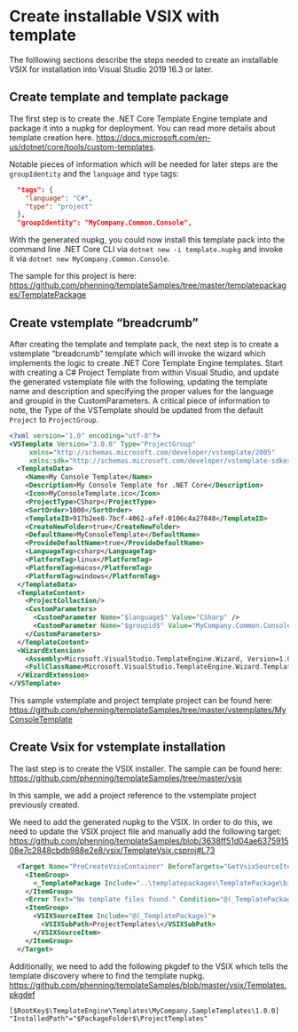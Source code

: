 # Create installable VSIX with template

The folllowing sections describe the steps needed to create an installable VSIX for installation into Visual Studio 2019 16.3 or later. 

## Create template and template package

The first step is to create the .NET Core Template Engine template and package it into a nupkg for deployment. You can read more details about template creation here. https://docs.microsoft.com/en-us/dotnet/core/tools/custom-templates.

Notable pieces of information which will be needed for later steps are the ```groupIdentity``` and the ```language``` and ```type``` tags:

```json
  "tags": {
    "language": "C#",
    "type": "project"
  }, 
  "groupIdentity": "MyCompany.Common.Console",
```
With the generated nupkg, you could now install this template pack into the command line .NET Core CLI via ```dotnet new -i template.nupkg``` and invoke it via ```dotnet new MyCompany.Common.Console```.

The sample for this project is here: https://github.com/phenning/templateSamples/tree/master/templatepackages/TemplatePackage

## Create vstemplate “breadcrumb”

After creating the template and template pack, the next step is to create a vstemplate “breadcrumb” template which will invoke the wizard which implements the logic to create .NET Core Template Engine templates. Start with creating a C# Project Template from within Visual Studio, and update the generated vstemplate file with the following, updating the template name and description and specifying the proper values for the language and groupid in the CustomParameters. A critical piece of information to note, the Type of the VSTemplate should be updated from the default ```Project``` to ```ProjectGroup```.

```xml
<?xml version="1.0" encoding="utf-8"?>
<VSTemplate Version="3.0.0" Type="ProjectGroup"  
     xmlns="http://schemas.microsoft.com/developer/vstemplate/2005"    
     xmlns:sdk="http://schemas.microsoft.com/developer/vstemplate-sdkextension/2010">
  <TemplateData>
    <Name>My Console Template</Name>
    <Description>My Console Template for .NET Core</Description>
    <Icon>MyConsoleTemplate.ico</Icon>
    <ProjectType>CSharp</ProjectType>
    <SortOrder>1000</SortOrder>
    <TemplateID>917b2ee8-7bcf-4062-afef-0106c4a27848</TemplateID>
    <CreateNewFolder>true</CreateNewFolder>
    <DefaultName>MyConsoleTemplate</DefaultName>
    <ProvideDefaultName>true</ProvideDefaultName>
    <LanguageTag>csharp</LanguageTag>
    <PlatformTag>linux</PlatformTag>
    <PlatformTag>macos</PlatformTag>
    <PlatformTag>windows</PlatformTag>
  </TemplateData>
  <TemplateContent>
    <ProjectCollection/>
    <CustomParameters>
      <CustomParameter Name="$language$" Value="CSharp" />
      <CustomParameter Name="$groupid$" Value="MyCompany.Common.Console"/>
    </CustomParameters>
  </TemplateContent>
  <WizardExtension>
    <Assembly>Microsoft.VisualStudio.TemplateEngine.Wizard, Version=1.0.0.0, Culture=neutral, PublicKeyToken=b03f5f7f11d50a3a</Assembly>
    <FullClassName>Microsoft.VisualStudio.TemplateEngine.Wizard.TemplateEngineWizard</FullClassName>
  </WizardExtension>
</VSTemplate>
```

This sample vstemplate and project template project can be found here: https://github.com/phenning/templateSamples/tree/master/vstemplates/MyConsoleTemplate

## Create Vsix for vstemplate installation

The last step is to create the VSIX installer. The sample can be found here:
https://github.com/phenning/templateSamples/tree/master/vsix

In this sample, we add a project reference to the vstemplate project previously created.

We need to add the generated nupkg to the VSIX. In order to do this, we need to update the VSIX project file and manually add the following target:
https://github.com/phenning/templateSamples/blob/3638ff51d04ae637591508e7c2848cbdb988e2e8/vsix/TemplateVsix.csproj#L73

```xml
  <Target Name="PreCreateVsixContainer" BeforeTargets="GetVsixSourceItems">
    <ItemGroup>
      <_TemplatePackage Include="..\templatepackages\TemplatePackage\bin\$(Configuration)\MyCompany.SampleTemplates.*.nupkg" />
    </ItemGroup>
    <Error Text="No template files found." Condition="@(_TemplatePackage-&gt;Count()) == 0" />
    <ItemGroup>
      <VSIXSourceItem Include="@(_TemplatePackage)">
        <VSIXSubPath>ProjectTemplates\</VSIXSubPath>
      </VSIXSourceItem>
    </ItemGroup>
  </Target>
```

Additionally, we need to add the following pkgdef to the VSIX which tells the template discovery where to find the template nupkg.
https://github.com/phenning/templateSamples/blob/master/vsix/Templates.pkgdef

```pkgdef
[$RootKey$\TemplateEngine\Templates\MyCompany.SampleTemplates\1.0.0]
"InstalledPath"="$PackageFolder$\ProjectTemplates"
```


